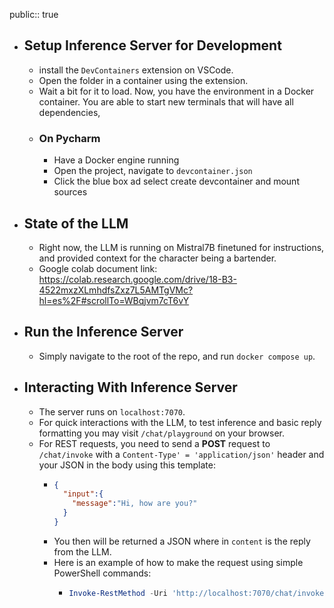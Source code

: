 public:: true

- ## Setup Inference Server for Development
	- install the `DevContainers` extension on VSCode.
	- Open the folder in a container using the extension.
	- Wait a bit for it to load. Now, you have the environment in a Docker container. You are able to start new terminals that will have all dependencies,
	- ### On Pycharm
		- Have a Docker engine running
		- Open the project, navigate to `devcontainer.json`
		- Click the blue box ad select create devcontainer and mount sources
- ## State of the LLM
	- Right now, the LLM is running on Mistral7B finetuned for instructions, and provided context for the character being a bartender.
	- Google colab document link: https://colab.research.google.com/drive/18-B3-4522mxzXLmhdfsZxz7L5AMTgVMc?hl=es%2F#scrollTo=WBqjvm7cT6vY
- ## Run the Inference Server
	- Simply navigate to the root of the repo, and run `docker compose up`.
- ## Interacting With Inference Server
	- The server runs on `localhost:7070`.
	- For quick interactions with the LLM, to test inference and basic reply formatting you may visit `/chat/playground` on your browser.
	- For REST requests, you need to send a **POST** request to `/chat/invoke` with a `Content-Type' = 'application/json'` header and your JSON in the body using this template:
		- ```json
		  {
		    "input":{
		      "message":"Hi, how are you?"
		    }
		  }
		  ```
		- You then will be returned a JSON where in `content` is the reply from the LLM.
		- Here is an example of how to make the request using simple PowerShell commands:
			- ```powershell
			  Invoke-RestMethod -Uri 'http://localhost:7070/chat/invoke' -Method Post -Headers @{ 'Content-Type' = 'application/json' } -Body '{"input":{"message":"Hi, how are you?"}}'
			  ```